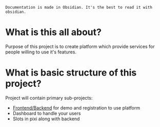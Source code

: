 ```
Documentation is made in Obsidian. It's the best to read it with obsidian. 
```
# What is this all about?
Purpose of this project is to create platform which provide services for people willing to use it's features.

# What is basic structure of this project?
Project will contain primary sub-projects:
- [Frontend/Backend](About.md) for demo and registration to use platform
- Dashboard to handle your users
- Slots in pixi along with backend